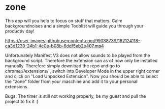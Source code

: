 # zone

This app will you help to focus on stuff that matters. Calm backgroundnoises and a simple Todolist will guide you through your productiv day!



https://user-images.githubusercontent.com/99038739/182124118-ca3d1239-24b1-4c0e-b08b-6ddf5eb2b407.mp4



Unfortunately Manifest V3 does not allow sounds to be played from the background script. Therefore the extension can as of now only be installed manually. 
Therefore simply download the repo and go to chrome://extensions/ , switch into Developer Mode in the upper right corner and click on "Load Unpacked Extension". 
Now you should be able to select the "zone" folder from your maschine and add it to your personal extensions. 


Bugs: 
The timer is still not working properly, be my guest and pull the project to fix it :) 

